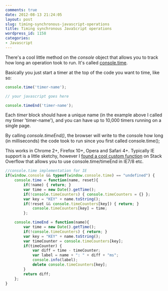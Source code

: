 ```yaml
---
comments: true
date: 2012-08-13 21:24:05
layout: post
slug: timing-synchronous-javascript-operations
title: Timing synchronous JavaScript operations
wordpress_id: 1158
categories:
- Javascript
---
```


There's a cool little method on the _console_ object that allows you to track how long an operation took to run. It's called [console.time](https://developer.mozilla.org/en-US/docs/DOM/console.time).

Basically you just start a timer at the top of the code you want to time, like so:

``` javascript
console.time('timer-name');

// your javascript goes here

console.timeEnd('timer-name');
```

Each _timer_ block should have a unique name (in the example above I called my timer 'timer-name'), and you can have up to 10,000 timers running on a single page.

By calling _console.timeEnd()_, the browser will write to the console how long (in milliseconds) the code took to run since you first called console.time();

This works in Chrome 2+, Firefox 10+, Opera and Safari 4+. Typically IE support is a little sketchy, however I [found a cool custom function](http://stackoverflow.com/questions/3516515/console-time-in-ie8-developer-tools?answertab=active#tab-top) on Stack Overflow that allows you to use console.time/timeEnd in IE7/8 etc.

``` javascript
//console.time implementation for IE
if(window.console && typeof(window.console.time) == "undefined") {
    console.time = function(name, reset){
        if(!name) { return; }
        var time = new Date().getTime();
        if(!console.timeCounters) { console.timeCounters = {} };
        var key = "KEY" + name.toString();
        if(!reset && console.timeCounters[key]) { return; }
            console.timeCounters[key] = time;
        };

    console.timeEnd = function(name){
        var time = new Date().getTime();
        if(!console.timeCounters) { return; }
        var key = "KEY" + name.toString();
        var timeCounter = console.timeCounters[key];
        if(timeCounter) {
            var diff = time - timeCounter;
            var label = name + ": " + diff + "ms";
            console.info(label);
            delete console.timeCounters[key];
        }
        return diff;
    };
}
```
